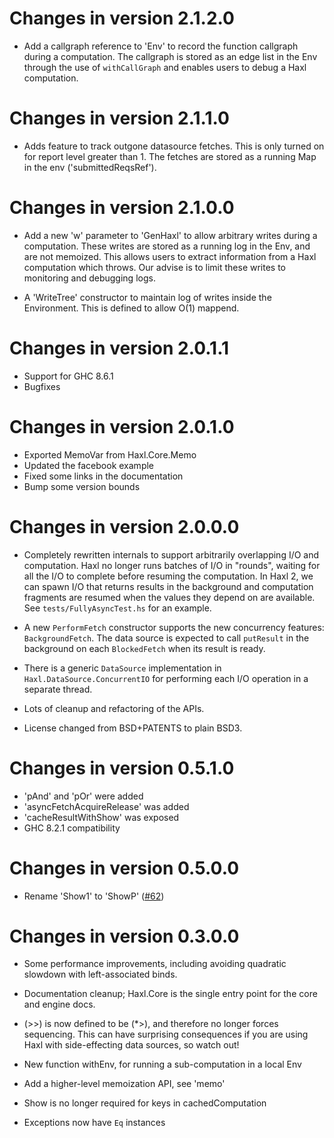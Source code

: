 # Changes in version 2.1.2.0

  * Add a callgraph reference to 'Env' to record the function callgraph during a
    computation. The callgraph is stored as an edge list in the Env through the
    use of `withCallGraph` and enables users to debug a Haxl computation.

# Changes in version 2.1.1.0
  * Adds feature to track outgone datasource fetches. This is only turned on
    for report level greater than 1. The fetches are stored as a running Map
    in the env ('submittedReqsRef').

# Changes in version 2.1.0.0

  * Add a new 'w' parameter to 'GenHaxl' to allow arbitrary writes during
    a computation. These writes are stored as a running log in the Env,
    and are not memoized. This allows users to extract information from
    a Haxl computation which throws. Our advise is to limit these writes to
    monitoring and debugging logs.

  * A 'WriteTree' constructor to maintain log of writes inside the Environment.
    This is defined to allow O(1) mappend.

# Changes in version 2.0.1.1

  * Support for GHC 8.6.1
  * Bugfixes

# Changes in version 2.0.1.0

  * Exported MemoVar from Haxl.Core.Memo
  * Updated the facebook example
  * Fixed some links in the documentation
  * Bump some version bounds

# Changes in version 2.0.0.0

  * Completely rewritten internals to support arbitrarily overlapping
    I/O and computation.  Haxl no longer runs batches of I/O in
    "rounds", waiting for all the I/O to complete before resuming the
    computation. In Haxl 2, we can spawn I/O that returns results in
    the background and computation fragments are resumed when the
    values they depend on are available.  See
    `tests/FullyAsyncTest.hs` for an example.

  * A new `PerformFetch` constructor supports the new concurrency
    features: `BackgroundFetch`. The data source is expected to call
    `putResult` in the background on each `BlockedFetch` when its
    result is ready.

  * There is a generic `DataSource` implementation in
    `Haxl.DataSource.ConcurrentIO` for performing each I/O operation
    in a separate thread.

  * Lots of cleanup and refactoring of the APIs.

  * License changed from BSD+PATENTS to plain BSD3.

# Changes in version 0.5.1.0

  * 'pAnd' and 'pOr' were added
  * 'asyncFetchAcquireRelease' was added
  * 'cacheResultWithShow' was exposed
  * GHC 8.2.1 compatibility

# Changes in version 0.5.0.0
  * Rename 'Show1' to 'ShowP' ([#62](https://github.com/facebook/Haxl/issues/62))

# Changes in version 0.3.0.0

  * Some performance improvements, including avoiding quadratic
    slowdown with left-associated binds.

  * Documentation cleanup; Haxl.Core is the single entry point for the
    core and engine docs.

  * (>>) is now defined to be (*>), and therefore no longer forces
    sequencing.  This can have surprising consequences if you are
    using Haxl with side-effecting data sources, so watch out!

  * New function withEnv, for running a sub-computation in a local Env

  * Add a higher-level memoization API, see 'memo'

  * Show is no longer required for keys in cachedComputation

  * Exceptions now have `Eq` instances
